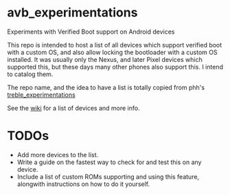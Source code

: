 # avb_experimentations
Experiments with Verified Boot support on Android devices

This repo is intended to host a list of all devices which support verified boot with a custom OS, and also allow locking the bootloader with a custom OS installed.
It was usually only the Nexus, and later Pixel devices which supported this, but these days many other phones also support this.
I intend to catalog them.

The repo name, and the idea to have a list is totally copied from phh's [treble_experimentations](https://github.com/phhusson/treble_experimentations)

See the [wiki](https://github.com/chirayudesai/avb_experimentations/wiki) for a list of devices and more info.

# TODOs
* Add more devices to the list.
* Write a guide on the fastest way to check for and test this on any device.
* Include a list of custom ROMs supporting and using this feature, alongwith instructions on how to do it yourself.
